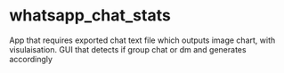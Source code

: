# whatsapp_chat_stats

App that requires exported chat text file which outputs image chart, with visulaisation.
GUI that detects if group chat or dm and generates accordingly
